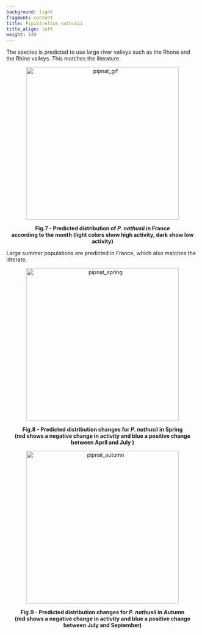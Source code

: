 ```yaml
---
background: light
fragment: content
title: Pipistrellus nathusii
title_align: left
weight: 140
---
```


The species is predicted to use large river valleys such as the Rhone and the Rhine valleys. This matches the literature.

<p align = "center">
<img src="/project/results/map_files/Pipnat_GIF_small.gif" alt="pipnat_gif" width="400px"/>
</p>

<p align = "center">
<b>Fig.7 - Predicted distribution of <i>P. nathusii</i> in France <br /> according to the month (light colors show high activity, dark show low activity)</b>
</p>

Large summer populations  are predicted in France, which also matches the litterate.

<p align = "center">
<img src="/project/results/map_files/Pipnat_Diff_April_July.png" alt="pipnat_spring" width="400px"/>
</p>

<p align = "center">
<b>Fig.8 - Predicted distribution changes for <i>P. nathusii</i> in Spring <br /> (red shows a negative change in activity and blue a positive change between April and July )
</b>
</p>

<p align = "center">
<img src="/project/results/map_files/Pipnat_Diff_July_Sept.png" alt="pipnat_autumn" width="400px"/>
</p>

<p align = "center">
<b>Fig.9 - Predicted distribution changes for <i>P. nathusii</i>  in Autumn <br /> (red shows a negative change in activity and blue a positive change between July and September)
</b>
</p>
